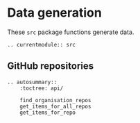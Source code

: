 # Data generation

These `src` package functions generate data.

<!-- Functions should be referenced in the `src.__init__.py` -->
```{eval-rst}
.. currentmodule:: src
```

## GitHub repositories

```{eval-rst}
.. autosummary::
    :toctree: api/

    find_organisation_repos
    get_items_for_all_repos
    get_items_for_repo

```

